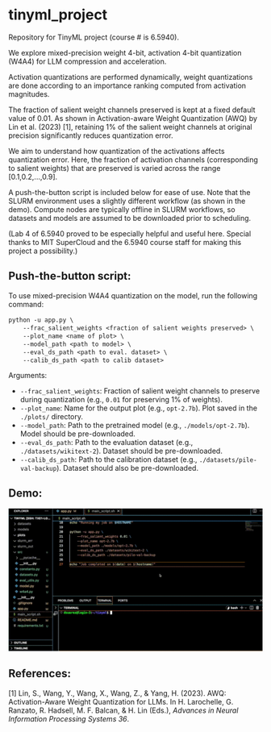 # tinyml_project
Repository for TinyML project (course # is 6.5940).

We explore mixed-precision weight 4-bit, activation 4-bit quantization (W4A4) for LLM compression and acceleration.

Activation quantizations are performed dynamically, weight quantizations are done according to an importance ranking computed from activation magnitudes.

The fraction of salient weight channels preserved is kept at a fixed default value of 0.01. As shown in Activation-aware Weight Quantization (AWQ) by Lin et al. (2023) [1], retaining 1% of the salient weight channels at original precision significantly reduces quantization error.

We aim to understand how quantization of the activations affects quantization error. Here, the fraction of activation channels (corresponding to salient weights) that are preserved is varied across the range [0.1,0.2,...,0.9].

A push-the-button script is included below for ease of use. Note that the SLURM environment uses a slightly different workflow (as shown in the demo). Compute nodes are typically offline in SLURM workflows, so datasets and models are assumed to be downloaded prior to scheduling.

(Lab 4 of 6.5940 proved to be especially helpful and useful here. Special thanks to MIT SuperCloud and the 6.5940 course staff for making this project a possibility.)

## Push-the-button script: 

To use mixed-precision W4A4 quantization on the model, run the following command:

```
python -u app.py \
    --frac_salient_weights <fraction of salient weights preserved> \
    --plot_name <name of plot> \
    --model_path <path to model> \
    --eval_ds_path <path to eval. dataset> \
    --calib_ds_path <path to calib dataset>
```

Arguments:
- `--frac_salient_weights`: Fraction of salient weight channels to preserve during quantization (e.g., `0.01` for preserving 1% of weights).
- `--plot_name`: Name for the output plot (e.g., `opt-2.7b`). Plot saved in the `./plots/` directory.
- `--model_path`: Path to the pretrained model (e.g., `./models/opt-2.7b`). Model should be pre-downloaded.
- `--eval_ds_path`: Path to the evaluation dataset (e.g., `./datasets/wikitext-2`). Dataset should be pre-downloaded.
- `--calib_ds_path`: Path to the calibration dataset (e.g., `./datasets/pile-val-backup`). Dataset should also be pre-downloaded.

## Demo:

![Demo](./assets/tinyml_proj.gif)

## References:

[1] Lin, S., Wang, Y., Wang, X., Wang, Z., & Yang, H. (2023). AWQ: Activation-Aware Weight Quantization for LLMs. In H. Larochelle, G. Ranzato, R. Hadsell, M. F. Balcan, & H. Lin (Eds.), *Advances in Neural Information Processing Systems 36*.
